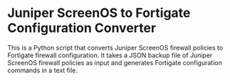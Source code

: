# Juniper ScreenOS to Fortigate Configuration Converter
This is a Python script that converts Juniper ScreenOS firewall policies to Fortigate firewall configuration. It takes a JSON backup file of Juniper ScreenOS firewall policies as input and generates Fortigate configuration commands in a text file.
